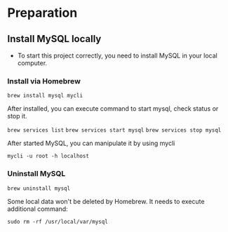 # Preparation

## Install MySQL locally

- To start this project correctly, you need to install MySQL in your local computer.

### Install via Homebrew

`brew install mysql mycli`

After installed, you can execute command to start mysql, check status or stop it. 

`brew services list`
`brew services start mysql`
`brew services stop mysql`

After started MySQL, you can manipulate it by using mycli

`mycli -u root -h localhost`

### Uninstall MySQL

`brew uninstall mysql`

Some local data won't be deleted by Homebrew. It needs to execute additional command:

`sudo rm -rf /usr/local/var/mysql`